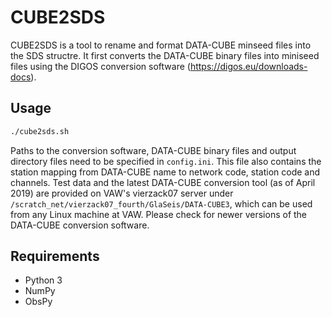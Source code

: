 # CUBE2SDS

CUBE2SDS is a tool to rename and format DATA-CUBE minseed files into the SDS structre. It first converts the DATA-CUBE binary files into miniseed files using the DIGOS conversion software (https://digos.eu/downloads-docs).

## Usage

```bash
./cube2sds.sh
```

Paths to the conversion software, DATA-CUBE binary files and output directory files need to be specified in ```config.ini```. This file also contains the station mapping from DATA-CUBE name to network code, station code and channels. Test data and the latest DATA-CUBE conversion tool (as of April 2019) are provided on VAW's vierzack07 server under ```/scratch_net/vierzack07_fourth/GlaSeis/DATA-CUBE3```, which can be used from any Linux machine at VAW. Please check for newer versions of the DATA-CUBE conversion software.

## Requirements
* Python 3
* NumPy
* ObsPy
